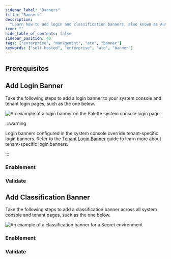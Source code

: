```yaml
---
sidebar_label: "Banners"
title: "Banners"
description:
  "Learn how to add login and classification banners, also known as Authority to Operate (ATO) banners, in Palette."
icon: ""
hide_table_of_contents: false
sidebar_position: 40
tags: ["enterprise", "management", "ato", "banner"]
keywords: ["self-hosted", "enterprise", "ato", "banner"]
---
```


<PartialsComponent category="self-hosted" name="login-banner-intro" edition="Palette" official="Palette" />

## Prerequisites

<PartialsComponent category="self-hosted" name="login-banner-prerequisites" edition="Palette" />

## Add Login Banner

Take the following steps to add a login banner to your system console and tenant login pages, such as the one below.

![An example of a login banner on the Palette system console login page](/enterprise-version_system-management_login-banner_login-banner.webp)

:::warning

Login banners configured in the system console override tenant-specific login banners. Refer to the
[Tenant Login Banner](../../tenant-settings/login-banner.md) guide to learn more about tenant-specific login banners.

:::

### Enablement

<PartialsComponent category="self-hosted" name="login-banner-setup-login" edition="Palette" />

### Validate

<PartialsComponent category="self-hosted" name="login-banner-validate-login" edition="Palette" />

## Add Classification Banner

Take the following steps to add a classification banner across all system console and tenant pages, such as the one
below.

![An example of a classification banner for a Secret environment](/enterprise-version_system-management_login-banner_classification-banner.webp)

### Enablement

<PartialsComponent category="self-hosted" name="login-banner-setup-classification" edition="Palette" />

### Validate

<PartialsComponent category="self-hosted" name="login-banner-validate-classification" edition="Palette" />
